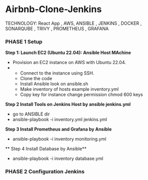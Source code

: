 # Airbnb-Clone-Jenkins
TECHNOLOGY: React App , AWS, ANSIBLE , JENKINS , DOCKER , SONARQUBE , TRIVY , PROMETHEUS , GRAFANA 


### **PHASE 1  Setup**

**Step 1: Launch EC2 (Ubuntu 22.04): Ansible Host MAchine**

-  Provision an EC2 instance on AWS with Ubuntu 22.04.
-  -  Connect to the instance using SSH.
   - Clone the code 
   -  Install Ansible  look on ansible.sh
   -  Make inventory of hosts  example inventory.yml
   -  Copy key for instance change permission chmod 600 keys

**Step 2 Install Tools on Jenkins Host by ansible jenkins.yml**
 -  go to ANSIBLE dir
 -   ansible-playbook -i inventory.yml jenkins.yml

 
 **Step 3  Install Prometheus and Grafana by Ansible**
   - ansible-playbook -i inventory monitoring.yml

 ** Step 4 Install Database by Ansible**
  - ansible-playbook -i inventory database.yml

### **PHASE 2  Configuration Jenkins**
